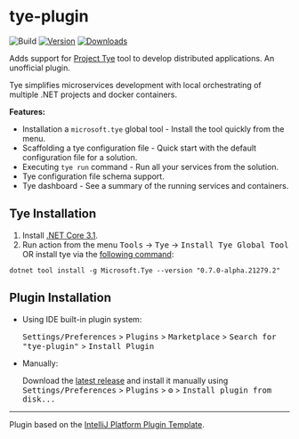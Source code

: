 # tye-plugin

![Build](https://github.com/rafaelldi/tye-plugin/workflows/Build/badge.svg)
[![Version](https://img.shields.io/jetbrains/plugin/v/16426-tye.svg)](https://plugins.jetbrains.com/plugin/16426-tye)
[![Downloads](https://img.shields.io/jetbrains/plugin/d/16426-tye.svg)](https://plugins.jetbrains.com/plugin/16426-tye)

<!-- Plugin description -->
Adds support for [Project Tye](https://github.com/dotnet/tye) tool to develop distributed applications. An unofficial plugin.

Tye simplifies microservices development with local orchestrating of multiple .NET projects and docker containers. 

**Features:**
* Installation a `microsoft.tye` global tool - Install the tool quickly from the menu.
* Scaffolding a tye configuration file - Quick start with the default configuration file for a solution.
* Executing `tye run` command - Run all your services from the solution.
* Tye configuration file schema support.
* Tye dashboard - See a summary of the running services and containers.
<!-- Plugin description end -->

## Tye Installation

1. Install [.NET Core 3.1](https://dotnet.microsoft.com/download/dotnet/3.1).
2. Run action from the menu <kbd>Tools</kbd> -> <kbd>Tye</kbd> -> <kbd>Install Tye Global Tool</kbd> OR install tye via the [following command](https://github.com/dotnet/tye/blob/main/docs/getting_started.md):
```shell
dotnet tool install -g Microsoft.Tye --version "0.7.0-alpha.21279.2"
```

## Plugin Installation

- Using IDE built-in plugin system:
  
  <kbd>Settings/Preferences</kbd> > <kbd>Plugins</kbd> > <kbd>Marketplace</kbd> > <kbd>Search for "tye-plugin"</kbd> >
  <kbd>Install Plugin</kbd>
  
- Manually:

  Download the [latest release](https://github.com/rafaelldi/tye-plugin/releases/latest) and install it manually using
  <kbd>Settings/Preferences</kbd> > <kbd>Plugins</kbd> > <kbd>⚙️</kbd> > <kbd>Install plugin from disk...</kbd>


---
Plugin based on the [IntelliJ Platform Plugin Template][template].

[template]: https://github.com/JetBrains/intellij-platform-plugin-template
